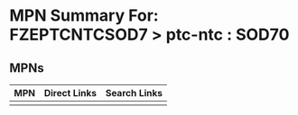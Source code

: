



# MPN Summary For: FZEPTCNTCSOD7 > ptc-ntc : SOD70

## MPNs
  

|MPN|Direct Links|Search Links|
| :--- | :--- | :--- |
||||
